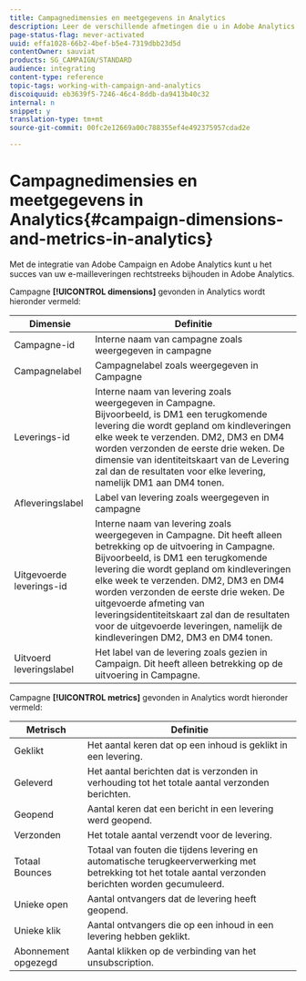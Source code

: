 ```yaml
---
title: Campagnedimensies en meetgegevens in Analytics
description: Leer de verschillende afmetingen die u in Adobe Analytics kunt vinden beginnen uw e-mailleveringen van de Campagne van Adobe te volgen.
page-status-flag: never-activated
uuid: effa1028-66b2-4bef-b5e4-7319dbb23d5d
contentOwner: sauviat
products: SG_CAMPAIGN/STANDARD
audience: integrating
content-type: reference
topic-tags: working-with-campaign-and-analytics
discoiquuid: eb3639f5-7246-46c4-8ddb-da9413b40c32
internal: n
snippet: y
translation-type: tm+mt
source-git-commit: 00fc2e12669a00c788355ef4e492375957cdad2e

---
```



# Campagnedimensies en meetgegevens in Analytics{#campaign-dimensions-and-metrics-in-analytics}

Met de integratie van Adobe Campaign en Adobe Analytics kunt u het succes van uw e-mailleveringen rechtstreeks bijhouden in Adobe Analytics.

Campagne **[!UICONTROL dimensions]** gevonden in Analytics wordt hieronder vermeld:

<table> 
 <thead> 
  <tr> 
   <th> Dimensie<br /> </th> 
   <th> Definitie<br /> </th> 
  </tr> 
 </thead> 
 <tbody> 
  <tr> 
   <td> Campagne-id<br /> </td> 
   <td> Interne naam van campagne zoals weergegeven in campagne<br /> </td> 
  </tr> 
  <tr> 
   <td> Campagnelabel<br /> </td> 
   <td> Campagnelabel zoals weergegeven in Campagne<br /> </td> 
  </tr> 
  <tr> 
   <td> Leverings-id<br /> </td> 
   <td> Interne naam van levering zoals weergegeven in Campagne.<br /> Bijvoorbeeld, is DM1 een terugkomende levering die wordt gepland om kindleveringen elke week te verzenden. DM2, DM3 en DM4 worden verzonden de eerste drie weken. De dimensie van identiteitskaart van de Levering zal dan de resultaten voor elke levering, namelijk DM1 aan DM4 tonen. <br /> </td> 
  </tr> 
  <tr> 
   <td> Afleveringslabel<br /> </td> 
   <td> Label van levering zoals weergegeven in campagne<br /> </td> 
  </tr> 
  <tr> 
   <td> Uitgevoerde leverings-id<br /> </td> 
   <td> Interne naam van levering zoals weergegeven in Campagne. Dit heeft alleen betrekking op de uitvoering in Campagne.<br /> Bijvoorbeeld, is DM1 een terugkomende levering die wordt gepland om kindleveringen elke week te verzenden. DM2, DM3 en DM4 worden verzonden de eerste drie weken. De uitgevoerde afmeting van leveringsidentiteitskaart zal dan de resultaten voor de uitgevoerde leveringen, namelijk de kindleveringen DM2, DM3 en DM4 tonen. <br /> </td> 
  </tr> 
  <tr> 
   <td> Uitvoerd leveringslabel<br /> </td> 
   <td> Het label van de levering zoals gezien in Campaign. Dit heeft alleen betrekking op de uitvoering in Campagne.<br /> </td> 
  </tr> 
 </tbody> 
</table>

Campagne **[!UICONTROL metrics]** gevonden in Analytics wordt hieronder vermeld:

<table> 
 <thead> 
  <tr> 
   <th> Metrisch<br /> </th> 
   <th> Definitie<br /> </th> 
  </tr> 
 </thead> 
 <tbody> 
  <tr> 
   <td> Geklikt<br /> </td> 
   <td> Het aantal keren dat op een inhoud is geklikt in een levering.<br /> </td> 
  </tr> 
  <tr> 
   <td> Geleverd<br /> </td> 
   <td> Het aantal berichten dat is verzonden in verhouding tot het totale aantal verzonden berichten.<br /> </td> 
  </tr> 
  <tr> 
   <td> Geopend<br /> </td> 
   <td> Aantal keren dat een bericht in een levering werd geopend.<br /> </td> 
  </tr> 
  <tr> 
   <td> Verzonden<br /> </td> 
   <td> Het totale aantal verzendt voor de levering.<br /> </td> 
  </tr> 
  <tr> 
   <td> Totaal Bounces<br /> </td> 
   <td> Totaal van fouten die tijdens levering en automatische terugkeerverwerking met betrekking tot het totale aantal verzonden berichten worden gecumuleerd.<br /> </td> 
  </tr> 
  <tr> 
   <td> Unieke open<br /> </td> 
   <td> Aantal ontvangers dat de levering heeft geopend.<br /> </td> 
  </tr> 
  <tr> 
   <td> Unieke klik<br /> </td> 
   <td> Aantal ontvangers die op een inhoud in een levering hebben geklikt.<br /> </td> 
  </tr> 
  <tr> 
   <td> Abonnement opgezegd<br /> </td> 
   <td> Aantal klikken op de verbinding van het unsubscription.<br /> </td> 
  </tr> 
 </tbody> 
</table>


